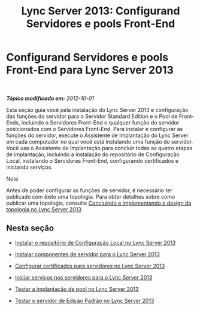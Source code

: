 ﻿---
title: 'Lync Server 2013: Configurand Servidores e pools Front-End'
TOCTitle: Configurand Servidores e pools Front-End
ms:assetid: c88526f9-69e2-47dd-b3d7-056139d74fb2
ms:mtpsurl: https://technet.microsoft.com/pt-br/library/Gg398827(v=OCS.15)
ms:contentKeyID: 49308093
ms.date: 05/19/2016
mtps_version: v=OCS.15
ms.translationtype: HT
---

# Configurand Servidores e pools Front-End para Lync Server 2013

 

_**Tópico modificado em:** 2012-10-01_

Esta seção guia você pela instalação do Lync Server 2013 e configuração das funções do servidor para o Servidor Standard Edition e o Pool de Front-Ends, incluindo o Servidores Front-End e qualquer função do servidor posicionados com o Servidores Front-End. Para instalar e configurar as funções do servidor, execute o Assistente de Implantação do Lync Server em cada computador no qual você está instalando uma função do servidor. Você usa o Assistente de Implantação para concluir todas as quatro etapas de implantação, incluindo a instalação do repositório de Configuração Local, instalando o Servidores Front-End, configurando certificados e iniciando serviços.

> [!note]  
> Antes de poder configurar as funções de servidor, é necessário ter publicado com êxito uma topologia. Para obter detalhes sobre como publicar uma topologia, consulte <a href="lync-server-2013-finalizing-and-implementing-the-topology-design.md">Concluindo e implementando o design da topologia no Lync Server 2013</a>.

## Nesta seção

  - [Instalar o repositório de Configuração Local no Lync Server 2013](lync-server-2013-install-the-local-configuration-store.md)

  - [Instalar componentes de servidor para o Lync Server 2013](lync-server-2013-install-lync-server-server-components.md)

  - [Configurar certificados para servidores no Lync Server 2013](lync-server-2013-configure-certificates-for-servers.md)

  - [Iniciar serviços nos servidores para o Lync Server 2013](lync-server-2013-start-services-on-servers.md)

  - [Testar a implantação de pool no Lync Server 2013](lync-server-2013-test-the-pool-deployment.md)

  - [Testar o servidor de Edição Padrão no Lync Server 2013](lync-server-2013-test-the-standard-edition-server.md)

